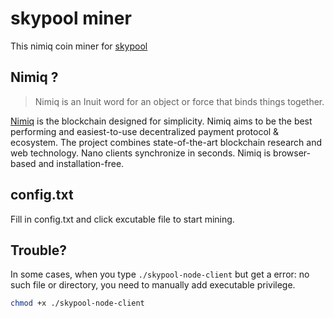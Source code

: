 # skypool miner
This nimiq coin miner for [skypool](https://nimiq.skypool.org/) 
## Nimiq ?

> Nimiq is an Inuit word for an object or force that binds things together. 

[Nimiq](https://nimiq.com/) is the blockchain designed for simplicity.
Nimiq aims to be the best performing and easiest-to-use decentralized payment protocol & ecosystem.
The project combines state-of-the-art blockchain research and web technology.
Nano clients synchronize in seconds. Nimiq is browser-based and installation-free.

## config.txt
Fill in config.txt and click excutable file to start mining.

## Trouble?
In some cases, when you type `./skypool-node-client` but get a error: no such file or directory, you need to manually add executable privilege.
```bash
chmod +x ./skypool-node-client
```